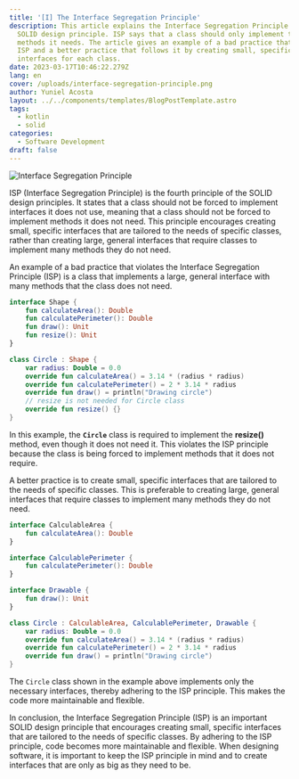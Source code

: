 ```yaml
---
title: '[I] The Interface Segregation Principle'
description: This article explains the Interface Segregation Principle (ISP), a
  SOLID design principle. ISP says that a class should only implement the
  methods it needs. The article gives an example of a bad practice that violates
  ISP and a better practice that follows it by creating small, specific
  interfaces for each class.
date: 2023-03-17T10:46:22.279Z
lang: en
cover: /uploads/interface-segregation-principle.png
author: Yuniel Acosta
layout: ../../components/templates/BlogPostTemplate.astro
tags:
  - kotlin
  - solid
categories:
  - Software Development
draft: false
---
```


![Interface Segregation Principle](/uploads/interface-segregation-principle.png 'Interface Segregation Principle')

ISP (Interface Segregation Principle) is the fourth principle of the SOLID design principles. It states that a class should not be forced to implement interfaces it does not use, meaning that a class should not be forced to implement methods it does not need. This principle encourages creating small, specific interfaces that are tailored to the needs of specific classes, rather than creating large, general interfaces that require classes to implement many methods they do not need.

An example of a bad practice that violates the Interface Segregation Principle (ISP) is a class that implements a large, general interface with many methods that the class does not need.

```kotlin
interface Shape {
    fun calculateArea(): Double
    fun calculatePerimeter(): Double
    fun draw(): Unit
    fun resize(): Unit
}

class Circle : Shape {
    var radius: Double = 0.0
    override fun calculateArea() = 3.14 * (radius * radius)
    override fun calculatePerimeter() = 2 * 3.14 * radius
    override fun draw() = println("Drawing circle")
    // resize is not needed for Circle class
    override fun resize() {}
}
```

In this example, the **`Circle`** class is required to implement the **resize()** method, even though it does not need it. This violates the ISP principle because the class is being forced to implement methods that it does not require.

A better practice is to create small, specific interfaces that are tailored to the needs of specific classes. This is preferable to creating large, general interfaces that require classes to implement many methods they do not need.

```kotlin
interface CalculableArea {
    fun calculateArea(): Double
}

interface CalculablePerimeter {
    fun calculatePerimeter(): Double
}

interface Drawable {
    fun draw(): Unit
}

class Circle : CalculableArea, CalculablePerimeter, Drawable {
    var radius: Double = 0.0
    override fun calculateArea() = 3.14 * (radius * radius)
    override fun calculatePerimeter() = 2 * 3.14 * radius
    override fun draw() = println("Drawing circle")
}
```

The `Circle` class shown in the example above implements only the necessary interfaces, thereby adhering to the ISP principle. This makes the code more maintainable and flexible.

In conclusion, the Interface Segregation Principle (ISP) is an important SOLID design principle that encourages creating small, specific interfaces that are tailored to the needs of specific classes. By adhering to the ISP principle, code becomes more maintainable and flexible. When designing software, it is important to keep the ISP principle in mind and to create interfaces that are only as big as they need to be.
